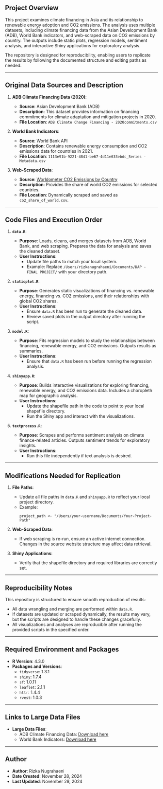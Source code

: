 
## Project Overview
This project examines climate financing in Asia and its relationship to renewable energy adoption and CO2 emissions. The analysis uses multiple datasets, including climate financing data from the Asian Development Bank (ADB), World Bank indicators, and web-scraped data on CO2 emissions by country. The outputs include static plots, regression models, sentiment analysis, and interactive Shiny applications for exploratory analysis.

The repository is designed for reproducibility, enabling users to replicate the results by following the documented structure and editing paths as needed. 

---

## Original Data Sources and Description

1. **ADB Climate Financing Data (2020)**:
   - **Source**: Asian Development Bank (ADB)
   - **Description**: This dataset provides information on financing commitments for climate adaptation and mitigation projects in 2020.
   - **File Location**: `ADB Climate Change Financing - 2020commitments.csv`

2. **World Bank Indicators**:
   - **Source**: World Bank API
   - **Description**: Contains renewable energy consumption and CO2 emissions data for countries in 2021.
   - **File Location**: `1113e91b-9221-4841-be67-4d11e633ebdc_Series - Metadata.csv`

3. **Web-Scraped Data**:
   - **Source**: [Worldometer CO2 Emissions by Country](https://www.worldometers.info/co2-emissions/)
   - **Description**: Provides the share of world CO2 emissions for selected countries.
   - **File Location**: Dynamically scraped and saved as `co2_share_of_world.csv`.

---

## Code Files and Execution Order

1. **`data.R`**:
   - **Purpose**: Loads, cleans, and merges datasets from ADB, World Bank, and web scraping. Prepares the data for analysis and saves the cleaned dataset.
   - **User Instructions**:
     - Update file paths to match your local system.
     - Example: Replace `/Users/rizkanugrahaeni/Documents/DAP - FINAL PROJECT/` with your directory path.

2. **`staticplot.R`**:
   - **Purpose**: Generates static visualizations of financing vs. renewable energy, financing vs. CO2 emissions, and their relationships with global CO2 shares.
   - **User Instructions**:
     - Ensure `data.R` has been run to generate the cleaned data.
     - Review saved plots in the output directory after running the script.

3. **`model.R`**:
   - **Purpose**: Fits regression models to study the relationships between financing, renewable energy, and CO2 emissions. Outputs results as summaries.
   - **User Instructions**:
     - Ensure that `data.R` has been run before running the regression analysis.

4. **`shinyapp.R`**:
   - **Purpose**: Builds interactive visualizations for exploring financing, renewable energy, and CO2 emissions data. Includes a choropleth map for geographic analysis.
   - **User Instructions**:
     - Update the shapefile path in the code to point to your local shapefile directory.
     - Run the Shiny app and interact with the visualizations.

5. **`textprocess.R`**:
   - **Purpose**: Scrapes and performs sentiment analysis on climate finance-related articles. Outputs sentiment trends for exploratory insights.
   - **User Instructions**:
     - Run this file independently if text analysis is desired.

---

## Modifications Needed for Replication

1. **File Paths**:
   - Update all file paths in `data.R` and `shinyapp.R` to reflect your local project directory.
   - Example:
     ```
     project_path <- "/Users/your-username/Documents/Your-Project-Path"
     ```

2. **Web-Scraped Data**:
   - If web scraping is re-run, ensure an active internet connection. Changes in the source website structure may affect data retrieval.

3. **Shiny Applications**:
   - Verify that the shapefile directory and required libraries are correctly set.

---

## Reproducibility Notes
This repository is structured to ensure smooth reproduction of results:
- All data wrangling and merging are performed within `data.R`.
- If datasets are updated or scraped dynamically, the results may vary, but the scripts are designed to handle these changes gracefully.
- All visualizations and analyses are reproducible after running the provided scripts in the specified order.

---

## Required Environment and Packages

- **R Version**: 4.3.0
- **Packages and Versions**:
  - `tidyverse`: 1.3.1
  - `shiny`: 1.7.4
  - `sf`: 1.0.11
  - `leaflet`: 2.1.1
  - `httr`: 1.4.4
  - `rvest`: 1.0.3

---

## Links to Large Data Files

- **Large Data Files**:
  - ADB Climate Financing Data: [Download here](https://data.adb.org/media/7431/download)
  - World Bank Indicators: [Download here](https://databank.worldbank.org/source/world-development-indicators#)

---

## Author 

- **Author**: Rizka Nugrahaeni
- **Date Created**: November 28, 2024
- **Last Updated**: November 28, 2024

